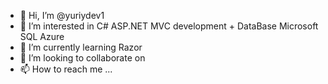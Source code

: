 - 👋 Hi, I’m @yuriydev1
- 👀 I’m interested in C# ASP.NET MVC development + DataBase Microsoft SQL Azure
- 🌱 I’m currently learning Razor 
- 💞️ I’m looking to collaborate on 
- 📫 How to reach me ...

<!---
yuriydev1/yuriydev1 is a ✨ special ✨ repository because its `README.md` (this file) appears on your GitHub profile.
You can click the Preview link to take a look at your changes.
--->
